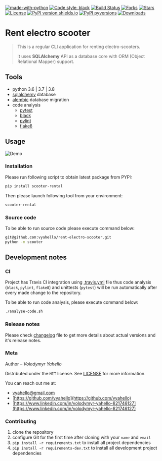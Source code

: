 [![made-with-python](https://img.shields.io/badge/Made%20with-Python-1f425f.svg)](https://www.python.org/)
[![Code style: black](https://img.shields.io/badge/code%20style-black-000000.svg)](https://github.com/psf/black)
[![Build Status](https://travis-ci.org/vyahello/rent-electro-scooter.svg?branch=master)](https://travis-ci.org/vyahello/rent-electro-scooter)
[![Forks](https://img.shields.io/github/forks/vyahello/rent-electro-scooter)](https://github.com/vyahello/rent-electro-scooter/network/members)
[![Stars](https://img.shields.io/github/stars/vyahello/rent-electro-scooter)](https://github.com/vyahello/rent-electro-scooter/stargazers)
[![License](https://img.shields.io/badge/license-MIT-green.svg)](LICENSE.md)
[![PyPI version shields.io](https://img.shields.io/pypi/v/scooter-rental.svg)](https://pypi.org/project/scooter-rental/)
[![PyPI pyversions](https://img.shields.io/pypi/pyversions/scooter-rental.svg)](https://pypi.org/project/scooter-rental/)
[![Downloads](https://pepy.tech/badge/scooter-rental)](https://pepy.tech/project/scooter-rental)

# Rent electro scooter

> This is a regular CLI application for renting electro-scooters. 
>
> It uses **SQLAlchemy** API as a database core with ORM (Object Relational Mapper) support.

## Tools
- python 3.6 | 3.7 | 3.8
- [sqlalchemy](https://www.sqlalchemy.org) database
- [alembic](https://alembic.sqlalchemy.org/en/latest/) database migration
- code analysis
  - [pytest](https://pypi.org/project/pytest/)
  - [black](https://black.readthedocs.io/en/stable/)
  - [pylint](https://www.pylint.org/)
  - [flake8](http://flake8.pycqa.org/en/latest/)

## Usage
![Demo](usage.gif)

### Installation

Please run following script to obtain latest package from PYPI:
```bash
pip install scooter-rental
```

Then please launch following tool from your environment:
```bash
scooter-rental
```

### Source code

To be able to run source code please execute command below:

```bash
git@github.com:vyahello/rent-electro-scooter.git
python -m scooter
```

## Development notes

### CI

Project has Travis CI integration using [.travis.yml](.travis.yml) file thus code analysis (`black`, `pylint`, `flake8`) and unittests (`pytest`) will be run automatically
after every made change to the repository.

To be able to run code analysis, please execute command below:
```bash
./analyse-code.sh
```

### Release notes

Please check [changelog](CHANGELOG.md) file to get more details about actual versions and it's release notes.

### Meta

Author – _Volodymyr Yahello_

Distributed under the `MIT` license. See [LICENSE](LICENSE.md) for more information.

You can reach out me at:
* [vyahello@gmail.com](vyahello@gmail.com)
* [https://github.com/vyahello](https://github.com/vyahello)
* [https://www.linkedin.com/in/volodymyr-yahello-821746127](https://www.linkedin.com/in/volodymyr-yahello-821746127)

### Contributing
1. clone the repository
2. configure Git for the first time after cloning with your `name` and `email`
3. `pip install -r requirements.txt` to install all project dependencies
3. `pip install -r requirements-dev.txt` to install all development project dependencies
